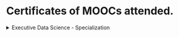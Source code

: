 # Certificates of MOOCs attended.

<details>
<summary>Executive Data Science - Specialization</summary>

  <details>
  <summary>1. A Crash Course in Data Science</summary>
    This one-module course constitutes the first "week" of the Executive Data Science Specialization. This is an intensive introduction to what you need to know about data   science itself. You'll learn important terminology and how successful organizations use data science.
  
  </details>
  
  <details>
  <summary>2. Building a data Science Team</summary>
    Lecture materials and related reading
    * About your instructor:\
    https://docs.google.com/presentation/d/1KstJuGxyn4gEFBL-jLqDzX9iHSYKjtEldj8wXOP6558/edit?usp=sharing
    * The data team\
    https://docs.google.com/presentation/d/1vj0kUQkQMHo4jlpnHanq9gZyEWBQTdZNX7HWscIu9p8/edit?usp=sharing
    * When do you need data science?\ 
    https://docs.google.com/presentation/d/1RTI9ORlLPT5WliHKqQWtwC-Ge4WujhkTulT6tss4Qs0/edit?usp=sharing

    Related reading:  
    http://simplystatistics.org/
    http://101.datascience.community/2014/07/08/data-scientist-vs-data-engineer/

    Data Scientist Qualifications and Skills
    https://docs.google.com/presentation/d/1b_TOhtW47_g8MifdprZbRN7jj73Ao0akgihDfaF6DwI/edit?usp=sharing

    Data Engineer Qualifications and Skills
    https://docs.google.com/presentation/d/1dh4y-iuKlY67dg_tbbBCUiYqHSRI8uTngOSMOBI9Yag/edit?usp=sharing

    Data Science Manager Qualifications and Skills
    https://docs.google.com/presentation/d/1zcvzzkAZun_K8FkvKGGxboJnHomXgFonJraoJfjXdVI/edit?usp=sharing


    Where to find the data team?
    https://docs.google.com/presentation/d/1_lrS0HnFA9obg8Q8nirhsjfyMGBf1klEP_Wa1p27BBs/edit?usp=sharing

    Interviewing for data science
    https://docs.google.com/presentation/d/1srI6OXFp2lHtMBSxw7qBpKl3J9Buv9IGrbnKfxzaMl4/edit?usp=sharing

    Related reading
    http://www.quora.com/How-does-Airbnb-hire-data-scientists
    http://qz.com/378228/google-is-over-those-ridiculous-brainteasers-but-some-employees-didnt-get-the-memo/


    Onboarding the data science team
    https://docs.google.com/presentation/d/1Mp9zRMm-OfIPwm6jMX6dcDcW7TjAEZmQBpSnTaLoaRc/edit?usp=sharing

    Managing the data science team
    https://docs.google.com/presentation/d/1gIEgb20y-D9CBBXDR-XCZj9KooOWRKnQoFDXdlBHT4M/edit?usp=sharing

    Evaluating success
    https://docs.google.com/presentation/d/1NKsHqQyynJyB6CAofz3aZlZGJQQaWtp4Cx8AMFU2F68/edit?usp=sharing

    Related Reading
    https://hbr.org/2013/09/nate-silver-on-finding-a-mentor-teaching-yourself-statistics-and-not-settling-in-your-career/
    https://hbr.org/2013/03/know-the-difference-between-yo/

    Embedded teams versus dedicated groups
    https://docs.google.com/presentation/d/1OvkQBuLJFqmHfk9SzBzRpU2zbImrK7c-Wxa5aw_gsVs/edit?usp=sharing

    How does data science relate to other groups
    https://docs.google.com/presentation/d/1kYo2oF8tru0DCzwaTRA8hREHeZrN0Z6eT6jcd8pyueM/edit?usp=sharing

    Empowering others to use data
    https://docs.google.com/presentation/d/16h7MdfgF3tZXAHEcDD26ejp7F9dOQoFGKE4W5rJ_2M0/edit#slide=id.g484b925ea_01

    Related reading
    https://www.youtube.com/watch?v=7B3n-5atLxM
    http://shiny.rstudio.com/gallery/
    http://venturebeat.com/2015/06/30/how-we-scaled-data-science-to-all-sides-of-airbnb-over-5-years-of-hypergrowth/

    Common internal difficulties
    https://docs.google.com/presentation/d/1QiZpEOrFeKUVHqvPR43R1ehrbN9qk7Xi76_vmlw92ks/edit?usp=sharing

    Common interaction difficulties
    https://docs.google.com/presentation/d/1zdJ7gcXvX4IS82epEWZSSlaF-34OqeTAtBRqh6kPhr8/edit?usp=sharing

    Related Reading
    http://simplystatistics.org/2015/06/08/im-a-data-scientist-mind-if-i-do-surgery-on-your-heart/
    http://simplystatistics.org/2013/10/08/the-care-and-feeding-of-the-biostatistician/
    http://simplystatistics.org/2013/10/09/the-care-and-feeding-of-your-scientist-collaborator/
    http://simplystatistics.org/2015/03/17/data-science-done-well-looks-easy-and-that-is-a-big-problem-for-data-scientists/

    </details>

    <details>
    Course Wrap-up
    https://docs.google.com/presentation/d/1NYPONB9ibxmkkFIxVNExe_LjMPnM5dYd0LulnyWjkKM/edit?usp=sharing

    Related Reading
    https://www.coursera.org/specializations/executive-data-science
    https://www.coursera.org/specializations/jhudatascience
    </details>
  
</details>
